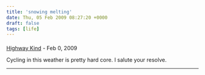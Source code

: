 ```yaml
---
title: 'snowing melting'
date: Thu, 05 Feb 2009 08:27:20 +0000
draft: false
tags: [life]
---
```



#### 
[Highway Kind](http://runningmatters.blogspot.com "runningmatters@gmail.com") - <time datetime="2009-02-08 15:36:30">Feb 0, 2009</time>

Cycling in this weather is pretty hard core. I salute your resolve.
<hr />
